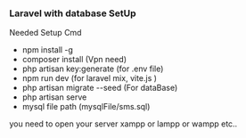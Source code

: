 <h3>Laravel with database SetUp </h3>

<p>Needed Setup Cmd</p>
<ul>
    <li>npm install -g</li>
    <li>composer install (Vpn need)</li>
    <li>php artisan key:generate (for .env file)</li>
    <li>npm run dev  (for laravel mix, vite.js )</li>
    <li>php artisan migrate --seed  (For dataBase)</li>
    <li>php artisan serve  </li>
    <li>mysql file path (mysqlFile/sms.sql)</li>
</ul>
<p>you need to open your server xampp or lampp or wampp etc..</p>
